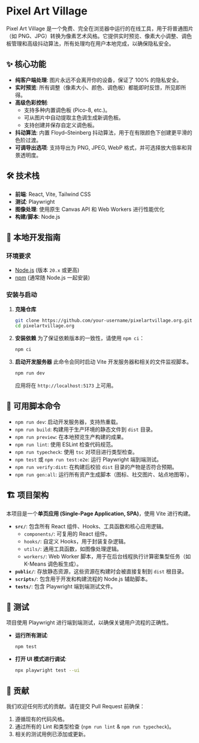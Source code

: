 # Pixel Art Village

Pixel Art Village 是一个免费、完全在浏览器中运行的在线工具，用于将普通图片（如 PNG、JPG）转换为像素艺术风格。它提供实时预览、像素大小调整、调色板管理和高级抖动算法，所有处理均在用户本地完成，以确保隐私安全。

## ✨ 核心功能

- **纯客户端处理**: 图片永远不会离开你的设备，保证了 100% 的隐私安全。
- **实时预览**: 所有调整（像素大小、颜色、调色板）都能即时反馈，所见即所得。
- **高级色彩控制**:
  - 支持多种内置调色板 (Pico-8, etc.)。
  - 可从图片中自动提取主色调生成新调色板。
  - 支持创建并保存自定义调色板。
- **抖动算法**: 内置 Floyd–Steinberg 抖动算法，用于在有限颜色下创建更平滑的色阶过渡。
- **可调导出选项**: 支持导出为 PNG, JPEG, WebP 格式，并可选择放大倍率和背景透明度。

## 🛠️ 技术栈

- **前端**: React, Vite, Tailwind CSS
- **测试**: Playwright
- **图像处理**: 使用原生 Canvas API 和 Web Workers 进行性能优化
- **构建/脚本**: Node.js

## 🚀 本地开发指南

### 环境要求

- [Node.js](https://nodejs.org/) (版本 `20.x` 或更高)
- [npm](https://www.npmjs.com/) (通常随 Node.js 一起安装)

### 安装与启动

1.  **克隆仓库**
    ```bash
    git clone https://github.com/your-username/pixelartvillage.org.git
    cd pixelartvillage.org
    ```

2.  **安装依赖**
    为了保证依赖版本的一致性，请使用 `npm ci`：
    ```bash
    npm ci
    ```

3.  **启动开发服务器**
    此命令会同时启动 Vite 开发服务器和相关的文件监视脚本。
    ```bash
    npm run dev
    ```
    应用将在 `http://localhost:5173` 上可用。

## 📜 可用脚本命令

- `npm run dev`: 启动开发服务器，支持热重载。
- `npm run build`: 构建用于生产环境的静态文件到 `dist` 目录。
- `npm run preview`: 在本地预览生产构建的成果。
- `npm run lint`: 使用 ESLint 检查代码规范。
- `npm run typecheck`: 使用 `tsc` 对项目进行类型检查。
- `npm test` 或 `npm run test:e2e`: 运行 Playwright 端到端测试。
- `npm run verify:dist`: 在构建后校验 `dist` 目录的产物是否符合预期。
- `npm run gen:all`: 运行所有资产生成脚本（图标、社交图片、站点地图等）。

## 🏗️ 项目架构

本项目是一个**单页应用 (Single-Page Application, SPA)**，使用 Vite 进行构建。

- **`src/`**: 包含所有 React 组件、Hooks、工具函数和核心应用逻辑。
  - `components/`: 可复用的 React 组件。
  - `hooks/`: 自定义 Hooks，用于封装复杂逻辑。
  - `utils/`: 通用工具函数，如图像处理逻辑。
  - `workers/`: Web Worker 脚本，用于在后台线程执行计算密集型任务（如 K-Means 调色板生成）。
- **`public/`**: 存放静态资源，这些资源在构建时会被直接复制到 `dist` 根目录。
- **`scripts/`**: 包含用于开发和构建流程的 Node.js 辅助脚本。
- **`tests/`**: 包含 Playwright 端到端测试文件。

## 🧪 测试

项目使用 Playwright 进行端到端测试，以确保关键用户流程的正确性。

- **运行所有测试**:
  ```bash
  npm test
  ```
- **打开 UI 模式进行调试**:
  ```bash
  npx playwright test --ui
  ```

## 🤝 贡献

我们欢迎任何形式的贡献。请在提交 Pull Request 前确保：
1. 遵循现有的代码风格。
2. 通过所有的 Lint 和类型检查 (`npm run lint` & `npm run typecheck`)。
3. 相关的测试用例已添加或更新。